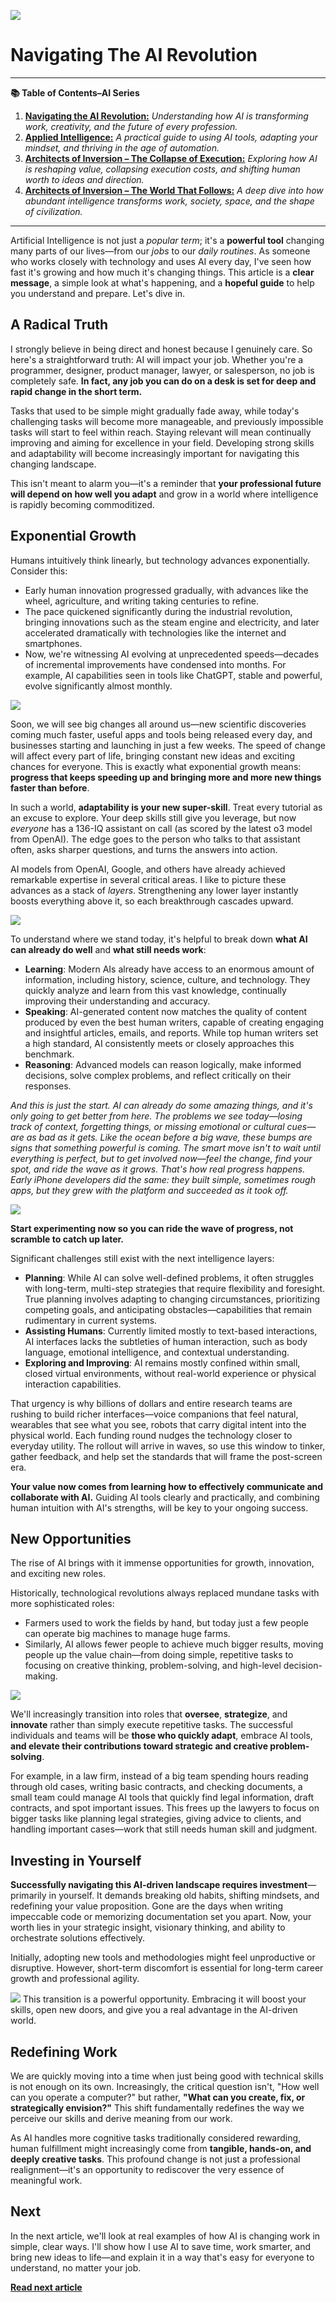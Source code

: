 ![](assets/thumbnail.jpg)

# **Navigating The AI Revolution**

---

**📚 Table of Contents–AI Series**

1. [**Navigating the AI Revolution:**](https://www.jterrazz.com/articles/14-ai-series-0-navigating-the-ai-revolution) _Understanding how AI is transforming work, creativity, and the future of every profession._
2. [**Applied Intelligence:**](https://www.jterrazz.com/articles/15-ai-series-1-applied-intelligence-for-everyday-work) _A practical guide to using AI tools, adapting your mindset, and thriving in the age of automation._
3. [**Architects of Inversion – The Collapse of Execution:**](https://www.jterrazz.com/articles/16-ai-series-2-the-collapse-of-execution) _Exploring how AI is reshaping value, collapsing execution costs, and shifting human worth to ideas and direction._
4. [**Architects of Inversion – The World That Follows:**](https://www.jterrazz.com/articles/17-ai-series-3-life-after-the-execution-collapse) _A deep dive into how abundant intelligence transforms work, society, space, and the shape of civilization._

---

Artificial Intelligence is not just a _popular term_; it's a **powerful tool** changing many parts of our lives—from our _jobs_ to our _daily routines_. As someone who works closely with technology and uses AI every day, I've seen how fast it's growing and how much it's changing things. This article is a **clear message**, a simple look at what's happening, and a **hopeful guide** to help you understand and prepare. Let's dive in.

## A Radical Truth

I strongly believe in being direct and honest because I genuinely care. So here's a straightforward truth: AI will impact your job. Whether you're a programmer, designer, product manager, lawyer, or salesperson, no job is completely safe. **In fact, any job you can do on a desk is set for deep and rapid change in the short term.**

Tasks that used to be simple might gradually fade away, while today's challenging tasks will become more manageable, and previously impossible tasks will start to feel within reach. Staying relevant will mean continually improving and aiming for excellence in your field. Developing strong skills and adaptability will become increasingly important for navigating this changing landscape.

This isn't meant to alarm you—it's a reminder that **your professional future will depend on how well you adapt** and grow in a world where intelligence is rapidly becoming commoditized.

## Exponential Growth

Humans intuitively think linearly, but technology advances exponentially. Consider this:

- Early human innovation progressed gradually, with advances like the wheel, agriculture, and writing taking centuries to refine.
- The pace quickened significantly during the industrial revolution, bringing innovations such as the steam engine and electricity, and later accelerated dramatically with technologies like the internet and smartphones.
- Now, we're witnessing AI evolving at unprecedented speeds—decades of incremental improvements have condensed into months. For example, AI capabilities seen in tools like ChatGPT, stable and powerful, evolve significantly almost monthly.

![](assets/exponential-innovation.png)

Soon, we will see big changes all around us—new scientific discoveries coming much faster, useful apps and tools being released every day, and businesses starting and launching in just a few weeks. The speed of change will affect every part of life, bringing constant new ideas and exciting chances for everyone. This is exactly what exponential growth means: **progress that keeps speeding up and bringing more and more new things faster than before**.

In such a world, **adaptability is your new super-skill**. Treat every tutorial as an excuse to explore. Your deep skills still give you leverage, but now _everyone_ has a 136-IQ assistant on call (as scored by the latest o3 model from OpenAI). The edge goes to the person who talks to that assistant often, asks sharper questions, and turns the answers into action.

AI models from OpenAI, Google, and others have already achieved remarkable expertise in several critical areas. I like to picture these advances as a stack of _layers_. Strengthening any lower layer instantly boosts everything above it, so each breakthrough cascades upward.

![](assets/intelligence-layers.png)

To understand where we stand today, it's helpful to break down **what AI can already do well** and **what still needs work**:

- **Learning**: Modern AIs already have access to an enormous amount of information, including history, science, culture, and technology. They quickly analyze and learn from this vast knowledge, continually improving their understanding and accuracy.
- **Speaking**: AI-generated content now matches the quality of content produced by even the best human writers, capable of creating engaging and insightful articles, emails, and reports. While top human writers set a high standard, AI consistently meets or closely approaches this benchmark.
- **Reasoning**: Advanced models can reason logically, make informed decisions, solve complex problems, and reflect critically on their responses.

_And this is just the start. AI can already do some amazing things, and it's only going to get better from here. The problems we see today—losing track of context, forgetting things, or missing emotional or cultural cues—are as bad as it gets. Like the ocean before a big wave, these bumps are signs that something powerful is coming. The smart move isn't to wait until everything is perfect, but to get involved now—feel the change, find your spot, and ride the wave as it grows. That's how real progress happens. Early iPhone developers did the same: they built simple, sometimes rough apps, but they grew with the platform and succeeded as it took off._

![](assets/wave.jpg)

**Start experimenting now so you can ride the wave of progress, not scramble to catch up later.**

Significant challenges still exist with the next intelligence layers:

- **Planning**: While AI can solve well-defined problems, it often struggles with long-term, multi-step strategies that require flexibility and foresight. True planning involves adapting to changing circumstances, prioritizing competing goals, and anticipating obstacles—capabilities that remain rudimentary in current systems.
- **Assisting Humans**: Currently limited mostly to text-based interactions, AI interfaces lacks the subtleties of human interaction, such as body language, emotional intelligence, and contextual understanding.
- **Exploring and Improving**: AI remains mostly confined within small, closed virtual environments, without real-world experience or physical interaction capabilities.

That urgency is why billions of dollars and entire research teams are rushing to build richer interfaces—voice companions that feel natural, wearables that see what you see, robots that carry digital intent into the physical world. Each funding round nudges the technology closer to everyday utility. The rollout will arrive in waves, so use this window to tinker, gather feedback, and help set the standards that will frame the post-screen era.

**Your value now comes from learning how to effectively communicate and collaborate with AI.** Guiding AI tools clearly and practically, and combining human intuition with AI's strengths, will be key to your ongoing success.

## New Opportunities

The rise of AI brings with it immense opportunities for growth, innovation, and exciting new roles.

Historically, technological revolutions always replaced mundane tasks with more sophisticated roles:

- Farmers used to work the fields by hand, but today just a few people can operate big machines to manage huge farms.
- Similarly, AI allows fewer people to achieve much bigger results, moving people up the value chain—from doing simple, repetitive tasks to focusing on creative thinking, problem-solving, and high-level decision-making.

![](assets/farmer.jpg)

We'll increasingly transition into roles that **oversee**, **strategize**, and **innovate** rather than simply execute repetitive tasks. The successful individuals and teams will be **those who quickly adapt**, embrace AI tools, **and elevate their contributions toward strategic and creative problem-solving**.

For example, in a law firm, instead of a big team spending hours reading through old cases, writing basic contracts, and checking documents, a small team could manage AI tools that quickly find legal information, draft contracts, and spot important issues. This frees up the lawyers to focus on bigger tasks like planning legal strategies, giving advice to clients, and handling important cases—work that still needs human skill and judgment.

## Investing in Yourself

**Successfully navigating this AI-driven landscape requires investment**—primarily in yourself. It demands breaking old habits, shifting mindsets, and redefining your value proposition. Gone are the days when writing impeccable code or memorizing documentation set you apart. Now, your worth lies in your strategic insight, visionary thinking, and ability to orchestrate solutions effectively.

Initially, adopting new tools and methodologies might feel unproductive or disruptive. However, short-term discomfort is essential for long-term career growth and professional agility.

![](assets/your-productivity.png)
This transition is a powerful opportunity. Embracing it will boost your skills, open new doors, and give you a real advantage in the AI-driven world.

## Redefining Work

We are quickly moving into a time when just being good with technical skills is not enough on its own. Increasingly, the critical question isn't, "How well can you operate a computer?" but rather, **"What can you create, fix, or strategically envision?"** This shift fundamentally redefines the way we perceive our skills and derive meaning from our work.

As AI handles more cognitive tasks traditionally considered rewarding, human fulfillment might increasingly come from **tangible, hands-on, and deeply creative tasks**. This profound change is not just a professional realignment—it's an opportunity to rediscover the very essence of meaningful work.

## Next

In the next article, we'll look at real examples of how AI is changing work in simple, clear ways. I'll show how I use AI to save time, work smarter, and bring new ideas to life—and explain it in a way that's easy for everyone to understand, no matter your job.

[**Read next article**](https://www.jterrazz.com/articles/15-ai-1-applied-intelligence)

